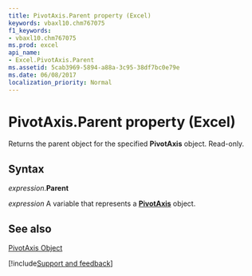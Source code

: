 ```yaml
---
title: PivotAxis.Parent property (Excel)
keywords: vbaxl10.chm767075
f1_keywords:
- vbaxl10.chm767075
ms.prod: excel
api_name:
- Excel.PivotAxis.Parent
ms.assetid: 5cab3969-5894-a88a-3c95-38df7bc0e79e
ms.date: 06/08/2017
localization_priority: Normal
---
```



# PivotAxis.Parent property (Excel)

Returns the parent object for the specified  **PivotAxis** object. Read-only.


## Syntax

_expression_.**Parent**

_expression_ A variable that represents a **[PivotAxis](Excel.PivotAxis.md)** object.


## See also


[PivotAxis Object](Excel.PivotAxis.md)

[!include[Support and feedback](~/includes/feedback-boilerplate.md)]